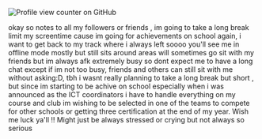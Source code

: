 ![Profile view counter on GitHub](https://komarev.com/ghpvc/?username=PromiseEverlasting&color=e7d195&style=for-the-badge&label=(ˉ﹃ˉ))

okay so notes to all my followers or friends , im going to take a long break limit my screentime cause im going for achievements on school again, i want to get back to my track where i always left soooo you'll see me in offline mode mostly but still sits around areas
will sometimes go sit with my friends but im always afk extremely busy so dont expect me to have a long chat except if im not too busy, friends and others can still sit with me without asking:D, tbh i wasnt really planning to take a long break but short , but since im
starting to be achive on school especially when i was announced as the ICT coordinators i have to handle everything on my course and club im wishing to be selected in one of the teams to compete for other schools or getting three certification at the end of my year. Wish me luck ya'll !! Might just be always stressed or crying but not always so serious 

















